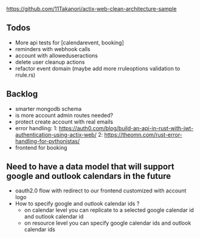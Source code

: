 https://github.com/11Takanori/actix-web-clean-architecture-sample

## Todos

- More api tests for [calendarevent, booking]
- reminders with webhook calls
- account with alloweduseractions
- delete user cleanup actions
- refactor event domain (maybe add more rruleoptions validation to rrule.rs)

## Backlog

- smarter mongodb schema
- is more account admin routes needed?
- protect create account with real emails
- error handling: 
    1: https://auth0.com/blog/build-an-api-in-rust-with-jwt-authentication-using-actix-web/
    2: https://theomn.com/rust-error-handling-for-pythonistas/
- frontend for booking

## Need to have a data model that will support google and outlook calendars in the future

- oauth2.0 flow with redirect to our frontend customized with account logo
- How to specify google and outlook calendar ids ?
  - on calendar level you can replicate to a selected google calendar id and outlook calendar id
  - on resource level you can specify google calendar ids and outlook calendar ids
